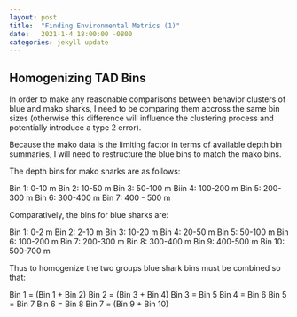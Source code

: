 ```yaml
---
layout: post
title:  "Finding Environmental Metrics (1)"
date:   2021-1-4 18:00:00 -0800
categories: jekyll update
---
```

## Homogenizing TAD Bins

In order to make any reasonable comparisons between behavior clusters of blue and mako sharks, I need to be comparing them accross the same bin sizes (otherwise this difference will influence the clustering process and potentially introduce a type 2 error). 

Because the mako data is the limiting factor in terms of available depth bin summaries, I will need to restructure the blue bins to match the mako bins. 

The depth bins for mako sharks are as follows: 

Bin 1: 0-10 m
Bin 2: 10-50 m
Bin 3: 50-100 m
Biin 4: 100-200 m
Bin 5: 200-300 m
Bin 6: 300-400 m
Bin 7: 400 - 500 m

Comparatively, the bins for blue sharks are:

Bin 1: 0-2 m
Bin 2: 2-10 m
Bin 3: 10-20 m
Bin 4: 20-50 m
Bin 5: 50-100 m
Bin 6: 100-200 m
Bin 7: 200-300 m
Bin 8: 300-400 m
Bin 9: 400-500 m
Bin 10: 500-700 m

Thus to homogenize the two groups blue shark bins must be combined so that:

Bin 1 = (Bin 1 + Bin 2)
Bin 2 = (Bin 3 + Bin 4)
Bin 3 = Bin 5
Bin 4 = Bin 6
Bin 5 = Bin 7
Bin 6 = Bin 8
Bin 7 = (Bin 9 + Bin 10)


